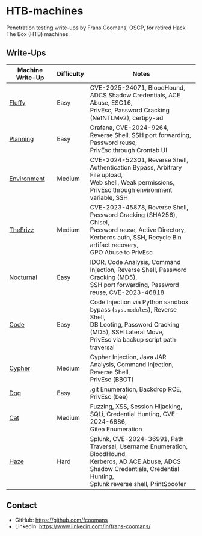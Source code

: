 # HTB-machines

Penetration testing write-ups by Frans Coomans, OSCP, for retired Hack The Box (HTB) machines. 

## Write-Ups

| Machine Write-Up                     | Difficulty | Notes                                                                                                                                                                                     |
| ------------------------------------ | ---------- | ----------------------------------------------------------------------------------------------------------------------------------------------------------------------------------------- |
| [Fluffy](Fluffy/README.md)           | Easy       | CVE-2025-24071, BloodHound, ADCS Shadow Credentials, ACE Abuse, ESC16,<br>PrivEsc, Password Cracking (NetNTLMv2), certipy-ad                                                              |
| [Planning](Planning/README.md)       | Easy       | Grafana, CVE-2024-9264, Reverse Shell, SSH port forwarding, Password reuse, <br>PrivEsc through Crontab UI                                                                                |
| [Environment](Environment/README.md) | Medium     | CVE-2024-52301, Reverse Shell, Authentication Bypass, Arbitrary File upload,<br>Web shell, Weak permissions, PrivEsc through environment variable, SSH                                    |
| [TheFrizz](TheFrizz/README.md)       | Medium     | CVE-2023-45878, Reverse Shell, Password Cracking (SHA256), Chisel, <br>Password reuse, Active Directory, Kerberos auth, SSH, Recycle Bin artifact recovery,<br>GPO Abuse to PrivEsc       |
| [Nocturnal](Nocturnal/README.md)     | Easy       | IDOR, Code Analysis, Command Injection, Reverse Shell, Password Cracking (MD5), <br>SSH port forwarding, Password reuse, CVE-2023-46818                                                   |
| [Code](Code/README.md)               | Easy       | Code Injection via Python sandbox bypass (`sys.modules`), Reverse Shell, <br>DB Looting, Password Cracking (MD5), SSH Lateral Move, <br>PrivEsc via backup script path traversal          |
| [Cypher](Cypher/README.md)           | Medium     | Cypher Injection, Java JAR Analysis, Command Injection, Reverse Shell, <br>PrivEsc (BBOT)                                                                                                 |
| [Dog](Dog/README.md)                 | Easy       | .git Enumeration, Backdrop RCE, PrivEsc (bee)                                                                                                                                             |
| [Cat](Cat/README.md)                 | Medium     | Fuzzing, XSS, Session Hijacking, SQLi, Credential Hunting, CVE-2024-6886, <br>Gitea Enumeration                                                                                           |
| [Haze](Haze/README.md)               | Hard       | Splunk, CVE-2024-36991, Path Traversal, Username Enumeration, BloodHound,  <br>Kerberos, AD ACE Abuse, ADCS Shadow Credentials, Credential Hunting,<br>Splunk reverse shell, PrintSpoofer |

## Contact

- GitHub: https://github.com/fcoomans
- LinkedIn: https://www.linkedin.com/in/frans-coomans/